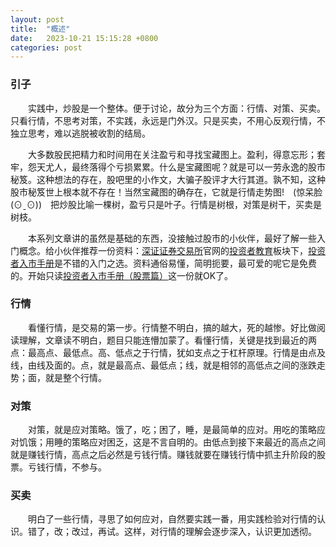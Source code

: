 ```yaml
---
layout: post
title:  "概述"
date:   2023-10-21 15:15:28 +0800
categories: post
---
```


### 引子

&#8195;&#8195;实践中，炒股是一个整体。便于讨论，故分为三个方面：行情、对策、买卖。只看行情，不思考对策，不实践，永远是门外汉。只是买卖，不用心反观行情，不独立思考，难以逃脱被收割的结局。

&#8195;&#8195;大多数股民把精力和时间用在关注盈亏和寻找宝藏图上。盈利，得意忘形；套牢，怨天尤人，最终落得个亏损累累。什么是宝藏图呢？就是可以一劳永逸的股市秘笈。这种想法的存在，股吧里的小作文，大骗子股评才大行其道。孰不知，这种股市秘笈世上根本就不存在！当然宝藏图的确存在，它就是行情走势图!&#8195;(惊呆脸(⊙ˍ⊙))&#8195;把炒股比喻一棵树，盈亏只是叶子。行情是树根，对策是树干，买卖是树枝。

&#8195;&#8195;本系列文章讲的虽然是基础的东西，没接触过股市的小伙伴，最好了解一些入门概念。给小伙伴推荐一份资料：[深证证券交易所](http://www.szse.cn/)官网的[投资者教育](https://investor.szse.cn/)板块下，[投资者入市手册](https://investor.szse.cn/institute/bookshelf/manualseriesbook/index.html)是不错的入门之选。资料通俗易懂，简明扼要，最可爱的呢它是免费的。开始只读[投资者入市手册（股票篇）](https://investor.szse.cn/institute/bookshelf/manualseriesbook/P020190322685818724112.pdf)这一份就OK了。


###  行情
&#8195;&#8195;看懂行情，是交易的第一步。行情整不明白，搞的越大，死的越惨。好比做阅读理解，文章读不明白，题目只能连懵加蒙了。看懂行情，关键是找到最近的两点：最高点、最低点。高、低点之于行情，犹如支点之于杠杆原理。行情是由点及线，由线及面的。点，就是最高点、最低点；线，就是相邻的高低点之间的涨跌走势；面，就是整个行情。

###  对策
&#8195;&#8195;对策，就是应对策略。饿了，吃；困了，睡，是最简单的应对。用吃的策略应对饥饿；用睡的策略应对困乏，这是不言自明的。由低点到接下来最近的高点之间就是赚钱行情，高点之后必然是亏钱行情。赚钱就要在赚钱行情中抓主升阶段的股票。亏钱行情，不参与。

###  买卖
&#8195;&#8195;明白了一些行情，寻思了如何应对，自然要实践一番，用实践检验对行情的认识。错了，改；改过，再试。这样，对行情的理解会逐步深入，认识更加透彻。
